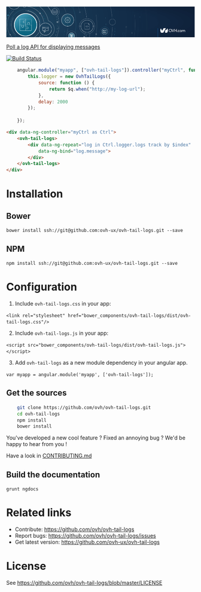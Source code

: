![OVH component](githubBanner.png)

[Poll a log API for displaying messages](https://github.com/ovh-ux/ovh-tail-logs)


[![Build Status](https://travis-ci.org/ovh/ovh-tail-logs.svg)](https://travis-ci.org/ovh/ovh-tail-logs)

```javascript
    angular.module("myapp", ["ovh-tail-logs"]).controller("myCtrl", function ($q, OvhTailLogs) {
        this.logger = new OvhTailLogs({
            source: function () {
                return $q.when("http://my-log-url");
            },
            delay: 2000
        });

    });
```

```html
<div data-ng-controller="myCtrl as Ctrl">
    <ovh-tail-logs>
        <div data-ng-repeat="log in Ctrl.logger.logs track by $index"
            data-ng-bind="log.message">
        </div>
    </ovh-tail-logs>
</div>
```

# Installation

## Bower

    bower install ssh://git@github.com:ovh-ux/ovh-tail-logs.git --save

## NPM

    npm install ssh://git@github.com:ovh-ux/ovh-tail-logs.git --save


# Configuration

1. Include `ovh-tail-logs.css` in your app:

  `<link rel="stylesheet" href="bower_components/ovh-tail-logs/dist/ovh-tail-logs.css"/>`

2. Include `ovh-tail-logs.js` in your app:

  `<script src="bower_components/ovh-tail-logs/dist/ovh-tail-logs.js"></script>`

3. Add `ovh-tail-logs` as a new module dependency in your angular app.

  `var myapp = angular.module('myapp', ['ovh-tail-logs']);`

## Get the sources

```bash
    git clone https://github.com/ovh/ovh-tail-logs.git
    cd ovh-tail-logs
    npm install
    bower install
```

You've developed a new cool feature ? Fixed an annoying bug ? We'd be happy
to hear from you !

Have a look in [CONTRIBUTING.md](https://github.com/ovh-ux/ovh-tail-logs/blob/master/CONTRIBUTING.md)

## Build the documentation
```
grunt ngdocs
```

# Related links

 * Contribute: https://github.com/ovh/ovh-tail-logs
 * Report bugs: https://github.com/ovh/ovh-tail-logs/issues
 * Get latest version: https://github.com/ovh-ux/ovh-tail-logs

# License

See https://github.com/ovh/ovh-tail-logs/blob/master/LICENSE
